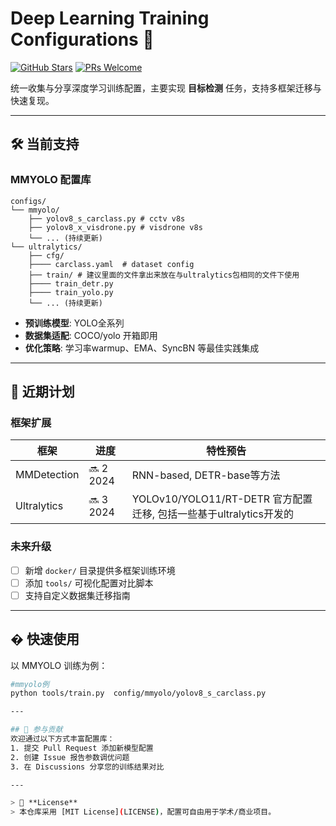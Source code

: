 
# Deep Learning Training Configurations 🚀

[![GitHub Stars](https://img.shields.io/github/stars/Flulike/Config?style=social)](https://github.com/Flulike/Config)
[![PRs Welcome](https://img.shields.io/badge/PRs-welcome-brightgreen.svg)](https://github.com/Flulike/Config/pulls)

统一收集与分享深度学习训练配置，主要实现 **目标检测** 任务，支持多框架迁移与快速复现。

---

## 🛠 当前支持

### MMYOLO 配置库
```text
configs/
└── mmyolo/
    ├── yolov8_s_carclass.py # cctv v8s
    ├── yolov8_x_visdrone.py # visdrone v8s
    └── ... (持续更新)
└── ultralytics/ 
    ├── cfg/ 
    ├──── carclass.yaml  # dataset config 
    ├── train/ # 建议里面的文件拿出来放在与ultralytics包相同的文件下使用
    ├──── train_detr.py
    ├──── train_yolo.py  
    └── ... (持续更新)
```
- **预训练模型**: YOLO全系列
- **数据集适配**: COCO/yolo 开箱即用
- **优化策略**: 学习率warmup、EMA、SyncBN 等最佳实践集成

---

## 🚧 近期计划

### 框架扩展
| 框架          | 进度      | 特性预告                          |
|---------------|-----------|----------------------------------|
| MMDetection   | 🔜 2 2024 | RNN-based, DETR-base等方法 |
| Ultralytics   | 🔜 3 2024 | YOLOv10/YOLO11/RT-DETR 官方配置迁移,  包括一些基于ultralytics开发的       |

### 未来升级
- [ ] 新增 `docker/` 目录提供多框架训练环境
- [ ] 添加 `tools/` 可视化配置对比脚本
- [ ] 支持自定义数据集迁移指南

---

## � 快速使用
以 MMYOLO 训练为例：
```bash
#mmyolo例
python tools/train.py  config/mmyolo/yolov8_s_carclass.py

---

## 🤝 参与贡献
欢迎通过以下方式丰富配置库：
1. 提交 Pull Request 添加新模型配置
2. 创建 Issue 报告参数调优问题
3. 在 Discussions 分享您的训练结果对比

---

> 📄 **License**  
> 本仓库采用 [MIT License](LICENSE)，配置可自由用于学术/商业项目。
